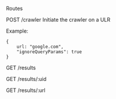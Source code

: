 Routes

POST /crawler Initiate the crawler on a ULR

Example: 
```
{
    url: "google.com",
    "ignoreQueryParams": true
}
```

GET /results

GET /results/:uid

GET /results/:url
